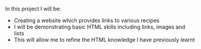 In this project I will be:
- Creating a website which provides links to various recipes
- I will be demonstrating basic HTML skills including links, images and lists
- This will allow me to refine the HTML knowledge I have previously learnt